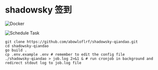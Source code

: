 # shadowsky 签到

![Docker](https://github.com/abowloflrf/shadowsky-qiandao/workflows/Docker%20Image%20CI/badge.svg?branch=master)

![Schedule Task](https://github.com/abowloflrf/shadowsky-qiandao/workflows/Schedule%20Task/badge.svg?branch=master)

```shell
git clone https://github.com/abowloflrf/shadowsky-qiandao.git
cd shadowsky-qiandao
go build .
cp .env.example .env # remember to edit the config file
./shadowsky-qiandao > job.log 2>&1 & # run cronjob in background and redirect stdout log to job.log file
```
